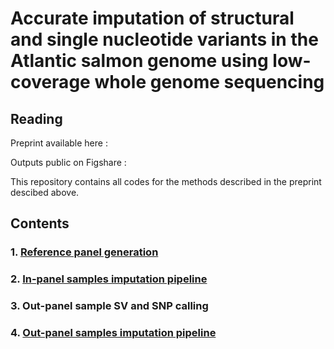 # **Accurate imputation of structural and single nucleotide variants in the Atlantic salmon genome using low-coverage whole genome sequencing**

## Reading
Preprint available here :

Outputs public on Figshare :

This repository contains all codes for the methods described in the preprint descibed above.

## Contents

### 1. [Reference panel generation](https://github.com/manugundappa/SV_imputation_pipeline/blob/main/reference_panel_generation/)

### 2. [In-panel samples imputation pipeline](https://github.com/manugundappa/SV_imputation_pipeline/blob/main/In_panel_samples/)

### 3. Out-panel sample SV and SNP calling

### 4. [Out-panel samples imputation pipeline](https://github.com/manugundappa/SV_imputation_pipeline/blob/main/out_panel_samples/)







